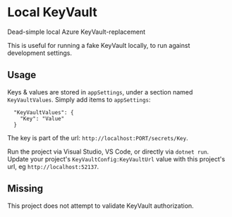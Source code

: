 # Local KeyVault
Dead-simple local Azure KeyVault-replacement

This is useful for running a fake KeyVault locally, to run against development settings.

## Usage

Keys & values are stored in `appSettings`, under a section named `KeyVaultValues`. Simply add items to `appSettings`:

```
  "KeyVaultValues": {
    "Key": "Value"  
  }
```

The key is part of the url: `http://localhost:PORT/secrets/Key`.

Run the project via Visual Studio, VS Code, or directly via `dotnet run`. Update your project's `KeyVaultConfig:KeyVaultUrl` value with this project's url, eg `http://localhost:52137`.

## Missing

This project does not attempt to validate KeyVault authorization.
